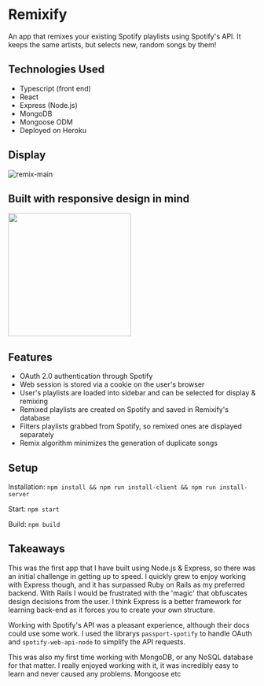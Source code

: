 # Remixify

An app that remixes your existing Spotify playlists using Spotify's API. It keeps the same artists, but selects new, random songs by them!

## Technologies Used
- Typescript (front end)
- React
- Express (Node.js)
- MongoDB
- Mongoose ODM
- Deployed on Heroku

## Display
![remix-main](https://user-images.githubusercontent.com/52515015/124209213-bd4c7000-daae-11eb-85ab-3553a2cf6de1.png)
## Built with responsive design in mind
<img src="https://user-images.githubusercontent.com/52515015/124208438-26cb7f00-daad-11eb-880a-93d7392bb524.png" width=250>

## Features
- OAuth 2.0 authentication through Spotify
- Web session is stored via a cookie on the user's browser
- User's playlists are loaded into sidebar and can be selected for display & remixing
- Remixed playlists are created on Spotify and saved in Remixify's database
- Filters playlists grabbed from Spotify, so remixed ones are displayed separately
- Remix algorithm minimizes the generation of duplicate songs

## Setup 

Installation:
`npm install && npm run install-client && npm run install-server`

Start:
`npm start`

Build:
`npm build`

## Takeaways
This was the first app that I have built using Node.js & Express, so there was an initial challenge in getting up to speed. I quickly grew to enjoy working with Express though, and it has surpassed Ruby on Rails as my preferred backend. With Rails I would be frustrated with the 'magic' that obfuscates design decisions from the user. I think Express is a better framework for learning back-end as it forces you to create your own structure.

Working with Spotify's API was a pleasant experience, although their docs  could use some work. I used the librarys `passport-spotify` to handle OAuth and `spotify-web-api-node` to simplify the API requests.

This was also my first time working with MongoDB, or any NoSQL database for that matter. I really enjoyed working with it, it was incredibly easy to learn and never caused any problems. Mongoose etc
